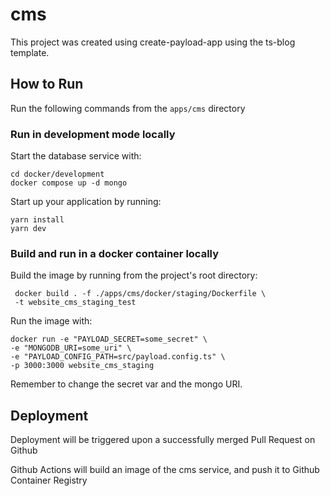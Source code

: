 # cms

This project was created using create-payload-app using the ts-blog template.

## How to Run

Run the following commands from the `apps/cms` directory

### Run in development mode locally

Start the database service with:

```shell
cd docker/development
docker compose up -d mongo
```

Start up your application by running:

```shell
yarn install
yarn dev
```

### Build and run in a docker container locally

Build the image by running from the project's root directory:

```shell
 docker build . -f ./apps/cms/docker/staging/Dockerfile \
 -t website_cms_staging_test
```

Run the image with:

```shell
docker run -e "PAYLOAD_SECRET=some_secret" \
-e "MONGODB_URI=some_uri" \
-e "PAYLOAD_CONFIG_PATH=src/payload.config.ts" \
-p 3000:3000 website_cms_staging
```

Remember to change the secret var and the mongo URI.

[//]: # "2. run `docker compose up -d`"
[//]: # "### Build and run via minikube locally"

## Deployment

Deployment will be triggered upon a successfully merged Pull Request on Github

Github Actions will build an image of the cms service, and push it to Github Container Registry
